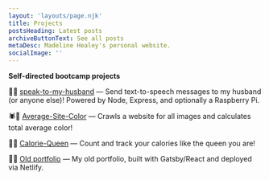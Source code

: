 ```yaml
---
layout: 'layouts/page.njk'
title: Projects
postsHeading: Latest posts
archiveButtonText: See all posts
metaDesc: Madeline Healey's personal website.
socialImage: ''
---
```


**Self-directed bootcamp projects**

💬🍓 [speak-to-my-husband](https://github.com/madelinecodes/speak-to-my-husband) — Send text-to-speech messages to my husband (or anyone else)! Powered by Node, Express, and optionally a Raspberry Pi.

🕷️🎨 [Average-Site-Color](https://github.com/madelinecodes/Average-Site-Color) — Crawls a website for all images and calculates total average color!

🥘👸 [Calorie-Queen](https://github.com/madelinecodes/Calorie-Queen) — Count and track your calories like the queen you are!

👋📡 [Old portfolio](https://github.com/madelinecodes/Portfolio) — My old portfolio, built with Gatsby/React and deployed via Netlify.
